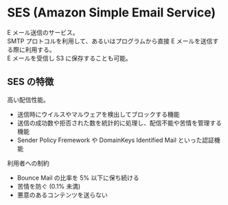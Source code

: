 # SES (Amazon Simple Email Service)
E メール送信のサービス。  
SMTP プロトコルを利用して、あるいはプログラムから直接 E メールを送信する際に利用する。  
E メールを受信し S3 に保存することも可能。  

## SES の特徴
高い配信性能。
- 送信時にウイルスやマルウェアを検出してブロックする機能  
- 送信の成功数や拒否された数を統計的に処理し、配信不能や苦情を管理する機能  
- Sender Policy Fremework や DomainKeys Identified Mail といった認証機能  

利用者への制約  
- Bounce Mail の比率を 5% 以下に保ち続ける  
- 苦情を防ぐ (0.1% 未満)  
- 悪意のあるコンテンツを送らない  
